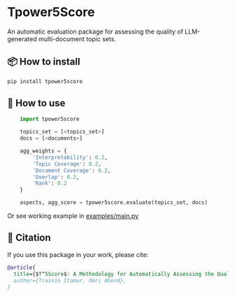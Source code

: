 # Tpower5Score
An automatic evaluation package for assessing the quality of LLM-generated multi-document topic sets.

## 📦 How to install

```cmd
pip install tpower5score
```

## 🚀 How to use

```python
    import tpower5score

    topics_set = [<topics_set>]
    docs = [<documents>]

    agg_weights = {
        'Interpretability': 0.2,
        'Topic Coverage': 0.2,
        'Document Coverage': 0.2,
        'Overlap': 0.2,
        'Rank': 0.2
    }

    aspects, agg_score = tpower5score.evaluate(topics_set, docs)
```

Or see working example in [examples/main.py]()

## 📖 Citation

If you use this package in your work, please cite:

```bibtex
@article{
  title={$T^5Score$: A Methodology for Automatically Assessing the Quality of LLM Generated Multi-Document Topic Sets},
  author={Trainin Itamar, Omri Abend},
}